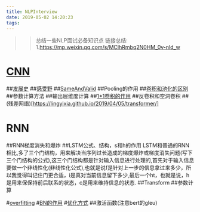 ```yaml
---
title: NLPInterview
date: 2019-05-02 14:20:23
tags:
---
```

>>总结一些NLP面试必备知识点
链接总结:
1.https://mp.weixin.qq.com/s/MCIhRmbq2N0HM_0v-nld_w

# [CNN](https://lingyixia.github.io/2019/01/23/CNN/)
##[发展史](https://lingyixia.github.io/2019/05/01/CNNdevelopment/)
##[感受野](https://lingyixia.github.io/2019/05/13/DilatedConvolution/)
##[SameAndValid](https://lingyixia.github.io/2019/03/13/CnnSizeCalc/)
##Pooling的作用
##[卷积和池化的区别](https://mp.weixin.qq.com/s/MCIhRmbq2N0HM_0v-nld_w)
##参数计算方法
##输出层维度计算
##[1*1卷积的作用](https://mp.weixin.qq.com/s/MCIhRmbq2N0HM_0v-nld_w)
##反卷积和空洞卷积
##(残差网络)[https://lingyixia.github.io/2019/04/05/transformer/]

# RNN
##RNN梯度消失和爆炸
##LSTM公式、结构，s和h的作用
LSTM和普通的RNN相比,多了三个门结构，用来解决当序列过长造成的梯度爆炸或梯度消失问题(写下三个门结构的公式),这三个门结构都是针对输入信息进行处理的,首先对于输入信息要做一个非线性化(非线性化公式),也就是说f是针对上一步的信息拿过来多少，所以我觉得叫记住门更合适，i是真对当前信息留下多少,最后一个ht，也就是说，h是用来保保持前后联系的状态，c是用来维持信息的状态.
##Transform
##参数计算

#[overfitting](https://lingyixia.github.io/2019/03/10/neuralNetWorkTips/)
#[BN的作用](https://lingyixia.github.io/2019/03/10/neuralNetWorkTips/)
#[优化方式](https://lingyixia.github.io/2019/03/10/neuralNetWorkTips/)
##激活函数(注意bert的gleu)
